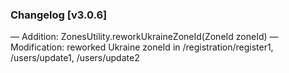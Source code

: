### Changelog [v3.0.6]
— Addition: ZonesUtility.reworkUkraineZoneId(ZoneId zoneId)
— Modification: reworked Ukraine zoneId in /registration/register1, /users/update1, /users/update2
